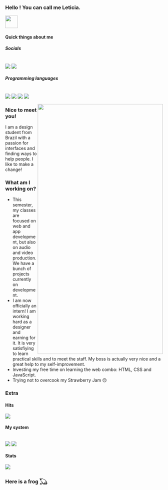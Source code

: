  ### **Hello ! You can call me Leticia.**
 <img width="40" height="40" src="https://static.wikia.nocookie.net/roblox/images/a/aa/Rubber_Duckie.png">

#### **Quick things about me**
 
##### **Socials** <br><br>
<a href="https://www.linkedin.com/in/leticiacs-design/"><img src="https://img.shields.io/badge/LinkedIn-0077B5?style=for-the-badge&logo=linkedin&logoColor=white"></a>
<a href="https://www.behance.net/leticiacs-design"><img src="https://img.shields.io/badge/-Behance-blue?style=for-the-badge&logo=behance&logoColor=white"></a> 

##### **Programming languages** <br><br>
<a href="Python"><img src="https://img.shields.io/badge/Python-FFD43B?style=for-the-badge&logo=python&logoColor=blue"></a>
<a href="JavaScript"><img src="https://img.shields.io/badge/JavaScript-323330?style=for-the-badge&logo=javascript&logoColor=F7DF1E"></a>
<a href="CSS"><img src="https://img.shields.io/badge/CSS3-1572B6?style=for-the-badge&logo=css3&logoColor=white"></a>
<a href="HTML"><img src="https://img.shields.io/badge/HTML5-E34F26?style=for-the-badge&logo=html5&logoColor=white"></a>

<!--
![website_link]
-->

<img align="right" width="400" height="800" src="https://i.pinimg.com/originals/05/85/c4/0585c4293586457719e5b769bb0e84f1.jpg">

### **Nice to meet you!**

I am a design student from Brazil with a passion for interfaces and finding ways to help people. I like to make a change!

### **What am I working on?**

  - This semester, my classes are focused on web and app development, but also on audio and video production. We have a bunch of projects currently on development.
  - I am now officially an intern! I am working hard as a designer and earning for it. It is very satisfiying to learn practical skills and to meet the staff. My boss is actually very nice and a great help to my self-improvement.
  - Investing my free time on learning the web combo: HTML, CSS and JavaScript.
  - Trying not to overcook my Strawberry Jam 🙃

### **Extra**

#### **Hits**
<a href="Hits"><img src="https://hits.seeyoufarm.com/api/count/incr/badge.svg?url=https%3A%2F%2Fgithub.com%2F{username}1212%2Fhit-counter"></a>

#### **My system** <br><br>
<a href="PC_OS"><img src="https://img.shields.io/badge/Windows-0078D6?style=for-the-badge&logo=windows&logoColor=white"></a>
<a href="Mobile_OS"><img src="https://img.shields.io/badge/Android-3DDC84?style=for-the-badge&logo=android&logoColor=white"></a>

#### **Stats**

<a href="Languages"><img src="https://github-readme-stats.vercel.app/api/top-langs/?username=leticia-cs"></a>

### Here is a frog 𓆏




<!---
m00n-sh/m00n-sh is a ✨ special ✨ repository because its `README.md` (this file) appears on your GitHub profile.
You can click the Preview link to take a look at your changes.
--->
